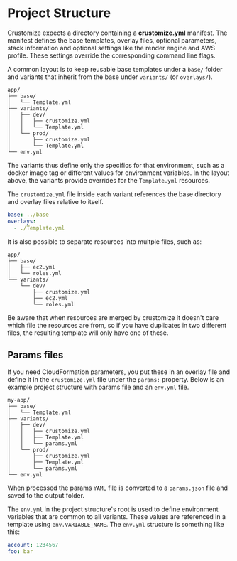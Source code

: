 # Project Structure

Crustomize expects a directory containing a **crustomize.yml** manifest.
The manifest defines the base templates, overlay files, optional parameters,
stack information and optional settings like the render engine and AWS
profile. These settings override the corresponding command line flags.

A common layout is to keep reusable base templates under a `base/` folder
and variants that inherit from the base under `variants/` (or `overlays/`).

```
app/
├── base/
│   └── Template.yml
├── variants/
│   ├── dev/
│   │   ├── crustomize.yml
│   │   └── Template.yml
│   └── prod/
│       ├── crustomize.yml
│       └── Template.yml
└── env.yml
```

The variants thus define only the specifics for that environment, such
as a docker image tag or different values for environment variables.
In the layout above, the variants provide overrides for the `Template.yml`
resources.

The `crustomize.yml` file inside each variant references the base directory
and overlay files relative to itself.

```yaml
base: ../base
overlays:
  - ./Template.yml
```

It is also possible to separate resources into multple files, such as:

```
app/
├── base/
│   ├── ec2.yml
│   └── roles.yml
└── variants/
    └── dev/
        ├── crustomize.yml
        ├── ec2.yml
        └── roles.yml
```

Be aware that when resources are merged by crustomize it doesn't care
which file the resources are from, so if you have duplicates in two
different files, the resulting template will only have one of these.

## Params files

If you need CloudFormation parameters, you put these in an overlay file
and define it in the `crustomize.yml` file under the `params:` property.
Below is an example project structure with params file and an `env.yml` file.

```
my-app/
├── base/
│   └── Template.yml
├── variants/
│   ├── dev/
│   │   ├── crustomize.yml
│   │   ├── Template.yml
│   │   └── params.yml
│   └── prod/
│       ├── crustomize.yml
│       ├── Template.yml
│       └── params.yml
└── env.yml
```

When processed the params `YAML` file is converted to a `params.json` file
and saved to the output folder.

The `env.yml` in the project structure's root is used to define
environment variables that are common to all variants. These
values are referenced in a template using `env.VARIABLE_NAME`.
The `env.yml` structure is something like this:

```yaml
account: 1234567
foo: bar
```
